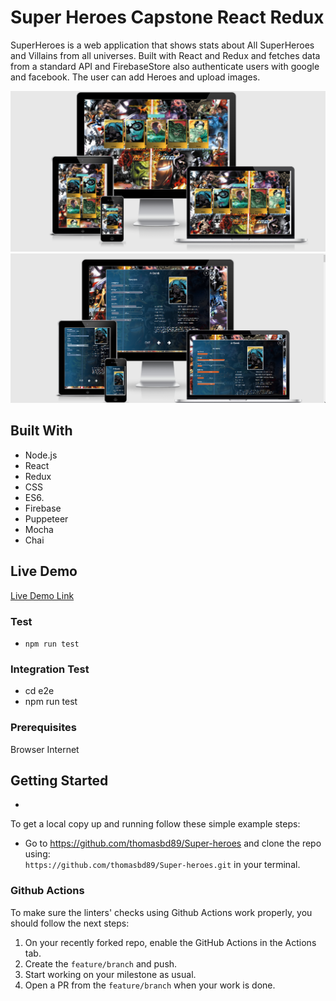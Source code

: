 # Super Heroes Capstone React Redux
SuperHeroes is a web application that shows stats about All SuperHeroes and Villains from all universes. Built with React and Redux and fetches data from a standard API and FirebaseStore also authenticate users with google and facebook. The user can add Heroes and upload images.

![screenshot](./img/home.png)
![screenshot](./img/screen.png)


## Built With

- Node.js
- React
- Redux
- CSS
- ES6.
- Firebase
- Puppeteer
- Mocha
- Chai

## Live Demo
[Live Demo Link](https://heroes-gallery.web.app/#)


### Test
- `npm run test`

### Integration Test
- cd e2e
- npm run test

### Prerequisites

Browser
Internet

## Getting Started

-
To get a local copy up and running follow these simple example steps:

- Go to https://github.com/thomasbd89/Super-heroes and clone the repo using: <br>
`https://github.com/thomasbd89/Super-heroes.git` in your terminal.

### Github Actions

To make sure the linters' checks using Github Actions work properly, you should follow the next steps:

1. On your recently forked repo, enable the GitHub Actions in the Actions tab.
2. Create the `feature/branch` and push.
3. Start working on your milestone as usual.
4. Open a PR from the `feature/branch` when your work is done.
